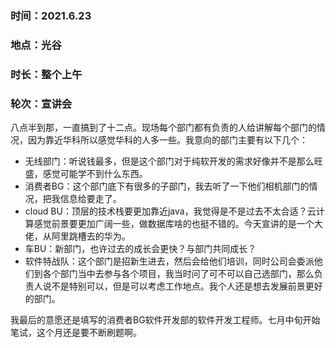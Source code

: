 ### 时间：2021.6.23

### 地点：光谷

### 时长：整个上午

### 轮次：宣讲会

八点半到那，一直搞到了十二点。现场每个部门都有负责的人给讲解每个部门的情况，因为靠近华科所以感觉华科的人多一些。我意向的部门主要有以下几个：

- 无线部门：听说钱最多，但是这个部门对于纯软开发的需求好像并不是那么旺盛，感觉可能学不到什么东西。
- 消费者BG：这个部门底下有很多的子部门，我去听了一下他们相机部门的情况，把我信息给要走了。
- cloud BU：顶层的技术栈要更加靠近java，我觉得是不是过去不太合适？云计算感觉前景要更加广阔一些，做数据库啥的也挺不错的。今天宣讲的是一个大佬，从阿里跳槽去的华为。
- 车BU：新部门，也许过去的成长会更快？与部门共同成长？
- 软件特战队：这个部门是招新生进去，然后会给他们培训，同时公司会委派他们到各个部门当中去参与各个项目，我当时问了可不可以自己选部门，那么负责人说不是特别可以，但是可以考虑工作地点。我个人还是想去发展前景更好的部门。

我最后的意愿还是填写的消费者BG软件开发部的软件开发工程师。七月中旬开始笔试，这个月还是要不断刷题啊。
